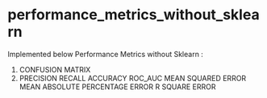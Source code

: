 # performance_metrics_without_sklearn
Implemented below Performance Metrics without Sklearn :

1. CONFUSION MATRIX
2. PRECISION
RECALL
ACCURACY
ROC_AUC
MEAN SQUARED ERROR
MEAN ABSOLUTE PERCENTAGE ERROR
R SQUARE ERROR
